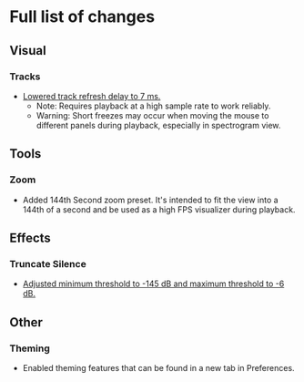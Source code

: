 # Full list of changes

## Visual

### Tracks

- [Lowered track refresh delay to 7 ms.](https://github.com/somefoolouthere/audacity/blob/master/src/TrackPanel.h#L55)
  - Note: Requires playback at a high sample rate to work reliably.
  - Warning: Short freezes may occur when moving the mouse to different panels during playback, especially in spectrogram view.

## Tools

### Zoom

- Added 144th Second zoom preset. It's intended to fit the view into a 144th of a second and be used as a high FPS visualizer during playback.

## Effects

### Truncate Silence

- [Adjusted minimum threshold to -145 dB and maximum threshold to -6 dB.](https://github.com/somefoolouthere/audacity/blob/master/src/effects/TruncSilence.h#126)

## Other

### Theming

- Enabled theming features that can be found in a new tab in Preferences.
